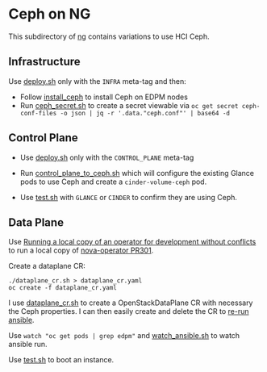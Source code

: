 # Ceph on NG

This subdirectory of [ng](..) contains variations to use HCI Ceph.

## Infrastructure

Use [deploy.sh](../deploy.sh) only with the `INFRA` meta-tag and then:

- Follow [install_ceph](install_ceph.md) to install Ceph on EDPM nodes
- Run [ceph_secret.sh](ceph_secret.sh) to create a secret viewable via
  `oc get secret ceph-conf-files -o json | jq -r '.data."ceph.conf"' | base64 -d`

## Control Plane

- Use [deploy.sh](../deploy.sh) only with the `CONTROL_PLANE` meta-tag

- Run [control_plane_to_ceph.sh](control_plane_to_ceph.sh) which will
  configure the existing Glance pods to use Ceph and create a
  `cinder-volume-ceph` pod.

- Use [test.sh](../test.sh) with `GLANCE` or `CINDER` to confirm
  they are using Ceph.

## Data Plane

Use
[Running a local copy of an operator for development without conflicts](https://github.com/openstack-k8s-operators/docs/blob/main/running_local_operator.md)
to run a local copy of
[nova-operator PR301](https://github.com/openstack-k8s-operators/nova-operator/pull/301).

Create a dataplane CR: 
```
./dataplane_cr.sh > dataplane_cr.yaml
oc create -f dataplane_cr.yaml
```
I use [dataplane_cr.sh](dataplane_cr.sh) to create 
a OpenStackDataPlane CR with necessary the Ceph properties.
I can then easily create and delete the CR to
[re-run ansible](../rerun_ansible.md).

Use `watch "oc get pods | grep edpm"` and
[watch_ansible.sh](../watch_ansible.sh) to watch ansible run.

Use [test.sh](../test.sh) to boot an instance.

